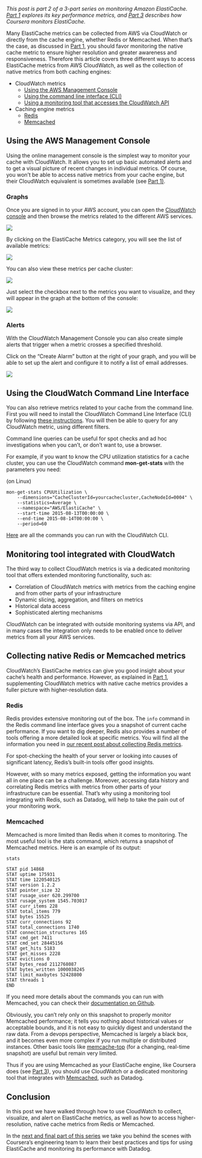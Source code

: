 *This post is part 2 of a 3-part series on monitoring Amazon ElastiCache. [Part 1](https://www.datadoghq.com/blog/monitoring-elasticache-performance-metrics-with-redis-or-memcached) explores its key performance metrics, and [Part 3](https://www.datadoghq.com/blog/how-coursera-monitors-elasticache-and-memcached-performance) describes how Coursera monitors ElastiCache.*

Many ElastiCache metrics can be collected from AWS via CloudWatch or directly from the cache engine, whether Redis or Memcached. When that’s the case, as discussed in [Part 1](https://www.datadoghq.com/using-elb-cloudwatch-metrics-to-detect-latency/), you should favor monitoring the native cache metric to ensure higher resolution and greater awareness and responsiveness. Therefore this article covers three different ways to access ElastiCache metrics from AWS CloudWatch, as well as the collection of native metrics from both caching engines:

-   CloudWatch metrics
    -   [Using the AWS Management Console](#console)
    -   [Using the command line interface (CLI)](#cli)
    -   [Using a monitoring tool that accesses the CloudWatch API](#tool)
-   Caching engine metrics
    -   [Redis](#redis)
    -   [Memcached](#memcached)

## Using the AWS Management Console

Using the online management console is the simplest way to monitor your cache with CloudWatch. It allows you to set up basic automated alerts and to get a visual picture of recent changes in individual metrics. Of course, you won’t be able to access native metrics from your cache engine, but their CloudWatch equivalent is sometimes available (see [Part 1](https://www.datadoghq.com/blog/monitoring-elasticache-performance-metrics-with-redis-or-memcached)[)](http://www.datadoghq.com/blog/monitoring-elasticache-performance-metrics-with-redis-or-memcached).

### Graphs

Once you are signed in to your AWS account, you can open the [CloudWatch console](https://console.aws.amazon.com/cloudwatch/home#metrics:) and then browse the metrics related to the different AWS services.

[![](https://d33tyra1llx9zy.cloudfront.net/blog/images/2015-12-elasticache/2-1.png)](https://d33tyra1llx9zy.cloudfront.net/blog/images/2015-12-elasticache/2-1.png)

By clicking on the ElastiCache Metrics category, you will see the list of available metrics:

[![](https://d33tyra1llx9zy.cloudfront.net/blog/images/2015-12-elasticache/2-2.png)](https://d33tyra1llx9zy.cloudfront.net/blog/images/2015-12-elasticache/2-2.png)

You can also view these metrics per cache cluster:

[![](https://d33tyra1llx9zy.cloudfront.net/blog/images/2015-12-elasticache/2-3.png)](https://d33tyra1llx9zy.cloudfront.net/blog/images/2015-12-elasticache/2-3.png)

Just select the checkbox next to the metrics you want to visualize, and they will appear in the graph at the bottom of the console:

[![](https://d33tyra1llx9zy.cloudfront.net/blog/images/2015-12-elasticache/2-4.png)](https://d33tyra1llx9zy.cloudfront.net/blog/images/2015-12-elasticache/2-4.png)

### Alerts

With the CloudWatch Management Console you can also create simple alerts that trigger when a metric crosses a specified threshold.

Click on the “Create Alarm” button at the right of your graph, and you will be able to set up the alert and configure it to notify a list of email addresses.

[![](https://d33tyra1llx9zy.cloudfront.net/blog/images/2015-12-elasticache/2-5.png)](https://d33tyra1llx9zy.cloudfront.net/blog/images/2015-12-elasticache/2-5.png)

## Using the CloudWatch Command Line Interface

You can also retrieve metrics related to your cache from the command line. First you will need to install the CloudWatch Command Line Interface (CLI) by following [these instructions](http://docs.aws.amazon.com/AmazonCloudWatch/latest/cli/SetupCLI.html). You will then be able to query for any CloudWatch metric, using different filters.

Command line queries can be useful for spot checks and ad hoc investigations when you can’t, or don’t want to, use a browser.

For example, if you want to know the CPU utilization statistics for a cache cluster, you can use the CloudWatch command **mon-get-stats** with the parameters you need:

(on Linux)

``` lang:sh
mon-get-stats CPUUtilization \
    --dimensions="CacheClusterId=yourcachecluster,CacheNodeId=0004" \
    --statistics=Average \
    --namespace="AWS/ElastiCache" \
    --start-time 2015-08-13T00:00:00 \
    --end-time 2015-08-14T00:00:00 \
    --period=60
```

[Here](http://docs.aws.amazon.com/AmazonCloudWatch/latest/cli/CLIReference.html) are all the commands you can run with the CloudWatch CLI.

## Monitoring tool integrated with CloudWatch

The third way to collect CloudWatch metrics is via a dedicated monitoring tool that offers extended monitoring functionality, such as:

-   Correlation of CloudWatch metrics with metrics from the caching engine and from other parts of your infrastructure
-   Dynamic slicing, aggregation, and filters on metrics
-   Historical data access
-   Sophisticated alerting mechanisms

CloudWatch can be integrated with outside monitoring systems via API, and in many cases the integration only needs to be enabled once to deliver metrics from all your AWS services.

## Collecting native Redis or Memcached metrics

CloudWatch’s ElastiCache metrics can give you good insight about your cache’s health and performance. However, as explained in [Part 1](https://www.datadoghq.com/blog/monitoring-elasticache-performance-metrics-with-redis-or-memcached), supplementing CloudWatch metrics with native cache metrics provides a fuller picture with higher-resolution data.

### Redis

Redis provides extensive monitoring out of the box. The `info` command in the Redis command line interface gives you a snapshot of current cache performance. If you want to dig deeper, Redis also provides a number of tools offering a more detailed look at specific metrics. You will find all the information you need in [our recent post about collecting Redis metrics](https://www.datadoghq.com/blog/how-to-collect-redis-metrics/).

For spot-checking the health of your server or looking into causes of significant latency, Redis’s built-in tools offer good insights.

However, with so many metrics exposed, getting the information you want all in one place can be a challenge. Moreover, accessing data history and correlating Redis metrics with metrics from other parts of your infrastructure can be essential. That’s why using a monitoring tool integrating with Redis, such as Datadog, will help to take the pain out of your monitoring work.

### Memcached

Memcached is more limited than Redis when it comes to monitoring. The most useful tool is the stats command, which returns a snapshot of Memcached metrics. Here is an example of its output:

``` lang:sh
stats

STAT pid 14868
STAT uptime 175931
STAT time 1220540125
STAT version 1.2.2
STAT pointer_size 32
STAT rusage_user 620.299700
STAT rusage_system 1545.703017
STAT curr_items 228
STAT total_items 779
STAT bytes 15525
STAT curr_connections 92
STAT total_connections 1740
STAT connection_structures 165
STAT cmd_get 7411
STAT cmd_set 28445156
STAT get_hits 5183
STAT get_misses 2228
STAT evictions 0
STAT bytes_read 2112768087
STAT bytes_written 1000038245
STAT limit_maxbytes 52428800
STAT threads 1
END
```

If you need more details about the commands you can run with Memcached, you can check their [documentation on Github](https://github.com/memcached/memcached/blob/master/doc/protocol.txt).

Obviously, you can’t rely only on this snapshot to properly monitor Memcached performance; it tells you nothing about historical values or acceptable bounds, and it is not easy to quickly digest and understand the raw data. From a devops perspective, Memcached is largely a black box, and it becomes even more complex if you run multiple or distributed instances. Other basic tools like [memcache-top](http://code.google.com/p/memcache-top/) (for a changing, real-time snapshot) are useful but remain very limited.

Thus if you are using Memcached as your ElastiCache engine, like Coursera does (see [Part 3](https://www.datadoghq.com/blog/how-coursera-monitors-elasticache-and-memcached-performance)), you should use CloudWatch or a dedicated monitoring tool that integrates with [Memcached](https://www.datadoghq.com/blog/speed-up-web-applications-memcached/), such as Datadog.

## Conclusion

In this post we have walked through how to use CloudWatch to collect, visualize, and alert on ElastiCache metrics, as well as how to access higher-resolution, native cache metrics from Redis or Memcached.

In the [next and final part of this series](https://www.datadoghq.com/blog/how-coursera-monitors-elasticache-and-memcached-performance) we take you behind the scenes with Coursera’s engineering team to learn their best practices and tips for using ElastiCache and monitoring its performance with Datadog.
